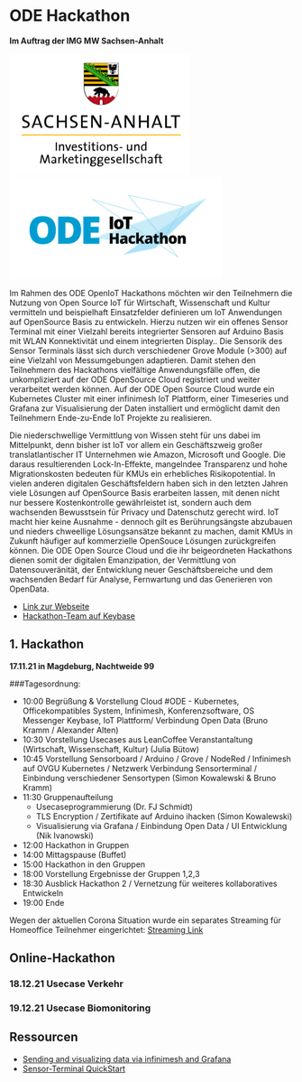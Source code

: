 # ODE Hackathon 
**Im Auftrag der IMG MW Sachsen-Anhalt**

![Sachsen-Anhalt Investitions- und Marketinggesellschaft](1.png) ![ODE IoT Hackathon](2.png)

Im Rahmen des ODE OpenIoT Hackathons möchten wir den Teilnehmern die Nutzung von Open Source IoT für Wirtschaft, Wissenschaft und Kultur vermitteln und beispielhaft Einsatzfelder definieren um IoT Anwendungen auf OpenSource Basis zu entwickeln. 
Hierzu nutzen wir ein offenes Sensor Terminal mit einer Vielzahl bereits integrierter Sensoren auf Arduino Basis mit WLAN Konnektivität und einem integrierten Display.. Die Sensorik des Sensor Terminals lässt sich durch verschiedener Grove Module (>300) auf eine Vielzahl von Messumgebungen adaptieren. Damit stehen den Teilnehmern des Hackathons vielfältige Anwendungsfälle offen, die unkompliziert auf der ODE OpenSource Cloud registriert und weiter verarbeitet werden können. Auf der ODE Open Source Cloud wurde ein Kubernetes Cluster mit einer infinimesh IoT Plattform, einer Timeseries und Grafana zur Visualisierung der Daten installiert und ermöglicht damit den Teilnehmern Ende-zu-Ende IoT Projekte zu realisieren.

Die niederschwellige Vermittlung von Wissen steht für uns dabei im Mittelpunkt, denn bisher ist IoT vor allem ein Geschäftszweig großer translatlantischer IT Unternehmen wie Amazon, Microsoft und Google. Die daraus resultierenden Lock-In-Effekte, mangelndee Transparenz und hohe Migrationskosten bedeuten für KMUs ein erhebliches Risikopotential. In vielen anderen digitalen Geschäftsfeldern haben sich in den letzten Jahren viele Lösungen auf OpenSource Basis erarbeiten lassen, mit denen nicht nur bessere Kostenkontrolle gewährleistet ist, sondern auch dem wachsenden Bewusstsein für Privacy und Datenschutz gerecht wird. IoT macht hier keine Ausnahme - dennoch gilt es Berührungsängste abzubauen und nieders chweellige Lösungsansätze bekannt zu machen, damit KMUs in Zukunft häufiger auf kommerzielle OpenSouce Lösungen zurückgreifen können. Die ODE Open Source Cloud und die ihr beigeordneten Hackathons dienen somit der digitalen Emanzipation, der Vermittlung von Datensouveränität, der Entwicklung neuer Geschäftsbereiche und dem wachsenden Bedarf für Analyse, Fernwartung und das Generieren von OpenData.

- [Link zur Webseite](https://it-tech-up.de/it-strategie/data/hackathon)
- [Hackathon-Team auf Keybase](keybase://team-page/ode_hackathon)

## 1. Hackathon
**17.11.21 in Magdeburg, Nachtweide 99**

###Tagesordnung:
- 10:00 Begrüßung & Vorstellung Cloud #ODE - Kubernetes, Officekompatibles System, Infinimesh, Konferenzsoftware, OS Messenger Keybase, IoT Plattform/ Verbindung Open Data (Bruno Kramm / Alexander Alten)
- 10:30 Vorstellung Usecases aus LeanCoffee Veranstantaltung (Wirtschaft, Wissenschaft, Kultur) (Julia Bütow)
- 10:45 Vorstellung Sensorboard / Arduino / Grove / NodeRed / Infinimesh auf OVGU Kubernetes / Netzwerk Verbindung Sensorterminal / Einbindung verschiedener Sensortypen  (Simon Kowalewski & Bruno Kramm)
- 11:30 Gruppenaufteilung 
    - Usecaseprogrammierung (Dr. FJ Schmidt) 
    - TLS Encryption / Zertifikate auf Arduino ihacken (Simon Kowalewski)
    - Visualisierung via Grafana / Einbindung Open Data / UI Entwicklung (Nik Ivanowski)
- 12:00 Hackathon in Gruppen
- 14:00 Mittagspause (Buffet)
- 15:00 Hackathon in den Gruppen
- 18:00 Vorstellung Ergebnisse der Gruppen 1,2,3
- 18:30 Ausblick Hackathon 2 / Vernetzung für weiteres kollaboratives Entwickeln
- 19:00 Ende

Wegen der aktuellen Corona Situation wurde ein separates Streaming für Homeoffice Teilnehmer eingerichtet: [Streaming Link](https://www.youtube.com/watch?v=TN0P_cbtqHA)

## Online-Hackathon

### 18.12.21 Usecase Verkehr

### 19.12.21 Usecase Biomonitoring

## Ressourcen

- [Sending and visualizing data via infinimesh and Grafana](infinimesh_and_grafana.md)
- [Sensor-Terminal QuickStart](https://github.com/infinimesh/sensorterminal-quickstart)